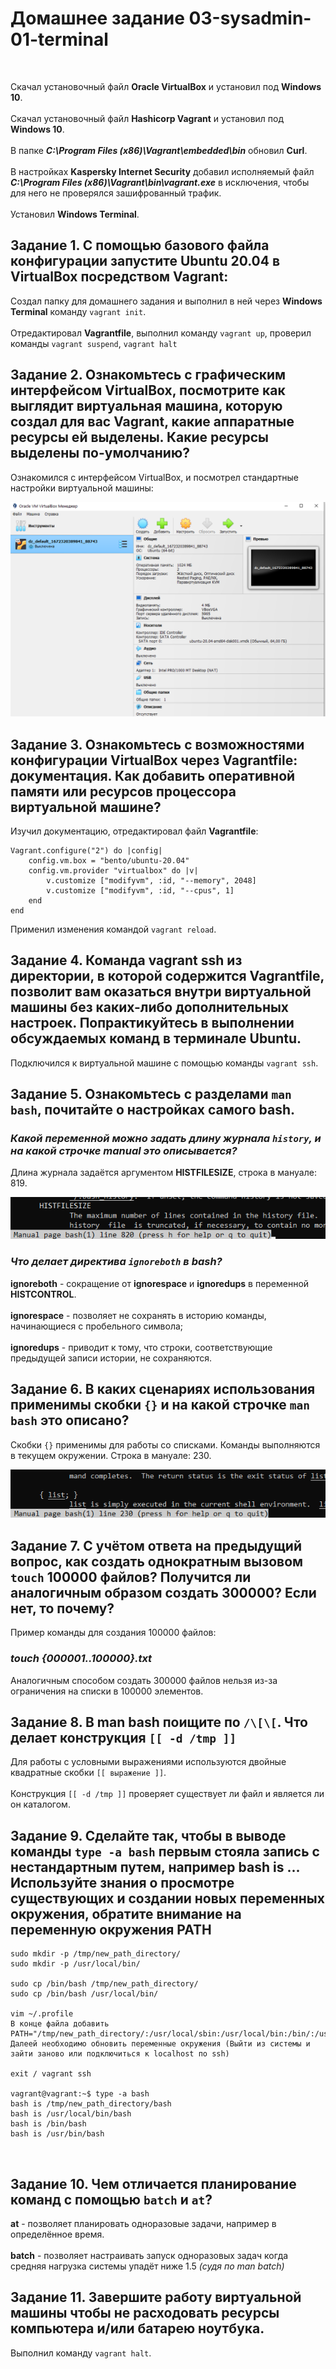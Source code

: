 # Домашнее задание 03-sysadmin-01-terminal

<br>

Скачал установочный файл **Oracle VirtualBox** и установил под **Windows 10**.<br><br>
Скачал установочный файл **Hashicorp Vagrant** и установил под **Windows 10**.<br><br>
В папке ***C:\Program Files (x86)\Vagrant\embedded\bin*** обновил **Curl**.<br><br>
В настройках **Kaspersky Internet Security** добавил исполняемый файл ***C:\Program Files (x86)\Vagrant\bin\vagrant.exe*** в исключения, чтобы для него не проверялся зашифрованный трафик.<br><br>
Установил **Windows Terminal**.
<br>

## Задание 1. С помощью базового файла конфигурации запустите Ubuntu 20.04 в VirtualBox посредством Vagrant:
Создал папку для домашнего задания и выполнил в ней через **Windows Terminal** команду `vagrant init`.<br><br>
Отредактировал **Vagrantfile**, выполнил команду `vagrant up`, проверил команды `vagrant suspend`, `vagrant halt`
<br>

## Задание 2. Ознакомьтесь с графическим интерфейсом VirtualBox, посмотрите как выглядит виртуальная машина, которую создал для вас Vagrant, какие аппаратные ресурсы ей выделены. Какие ресурсы выделены по-умолчанию?
Ознакомился с интерфейсом VirtualBox, и посмотрел стандартные настройки виртуальной машины:

![VirtualBox](img/VirtualBox.png)
<br>

## Задание 3. Ознакомьтесь с возможностями конфигурации VirtualBox через Vagrantfile: документация. Как добавить оперативной памяти или ресурсов процессора виртуальной машине?
Изучил документацию, отредактировал файл **Vagrantfile**:<br>
```
Vagrant.configure("2") do |config|
	config.vm.box = "bento/ubuntu-20.04"
	config.vm.provider "virtualbox" do |v|
		v.customize ["modifyvm", :id, "--memory", 2048]
		v.customize ["modifyvm", :id, "--cpus", 1]
	end
end
```
Применил изменения командой `vagrant reload`.
<br>

## Задание 4. Команда vagrant ssh из директории, в которой содержится Vagrantfile, позволит вам оказаться внутри виртуальной машины без каких-либо дополнительных настроек. Попрактикуйтесь в выполнении обсуждаемых команд в терминале Ubuntu.
Подключился к виртуальной машине с помощью команды `vagrant ssh`.
<br>

## Задание 5. Ознакомьтесь с разделами `man bash`, почитайте о настройках самого bash.
### ***Какой переменной можно задать длину журнала `history`, и на какой строчке manual это описывается?***
Длина журнала задаётся аргументом **HISTFILESIZE**, строка в мануале: 819.

![HISTFILESIZE](img/histfilesize.png)

### ***Что делает директива `ignoreboth` в bash?***
**ignoreboth** - сокращение от **ignorespace** и **ignoredups** в переменной **HISTCONTROL**.<br><br>
**ignorespace** - позволяет не сохранять в историю команды, начинающиеся с пробельного символа;<br><br>
**ignoredups** - приводит к тому, что строки, соответствующие предыдущей записи истории, не сохраняются.
<br>

## Задание 6. В каких сценариях использования применимы скобки `{}` и на какой строчке `man bash` это описано?
Скобки `{}` применимы для работы со списками. Команды выполняются в текущем окружении. Cтрока в мануале: 230.

![List](img/list.png)
<br>

## Задание 7. С учётом ответа на предыдущий вопрос, как создать однократным вызовом `touch` 100000 файлов? Получится ли аналогичным образом создать 300000? Если нет, то почему?
Пример команды для создания 100000 файлов:

### *touch {000001..100000}.txt*

Аналогичным способом создать 300000 файлов нельзя из-за ограничения на списки в 100000 элементов.
<br>

## Задание 8. В man bash поищите по `/\[\[`. Что делает конструкция `[[ -d /tmp ]]`
Для работы с условными выражениями используются двойные квадратные скобки `[[ выражение ]]`.<br><br>
Конструкция `[[ -d /tmp ]]` проверяет существует ли файл и является ли он каталогом.
<br>

## Задание 9. Сделайте так, чтобы в выводе команды `type -a bash` первым стояла запись с нестандартным путем, например bash is ... Используйте знания о просмотре существующих и создании новых переменных окружения, обратите внимание на переменную окружения PATH
```
sudo mkdir -p /tmp/new_path_directory/
sudo mkdir -p /usr/local/bin/

sudo cp /bin/bash /tmp/new_path_directory/
sudo cp /bin/bash /usr/local/bin/

vim ~/.profile
В конце файла добавить PATH="/tmp/new_path_directory/:/usr/local/sbin:/usr/local/bin:/bin/:/usr/sbin:/usr/bin:/sbin:/usr/games:/usr/local/games:/snap/bin"
Далеей необходимо обновить переменные окружения (Выйти из системы и зайти заново или подключиться к localhost по ssh)

exit / vagrant ssh

vagrant@vagrant:~$ type -a bash
bash is /tmp/new_path_directory/bash
bash is /usr/local/bin/bash
bash is /bin/bash
bash is /usr/bin/bash
```
<br>

## Задание 10. Чем отличается планирование команд с помощью `batch` и `at`?
**at** - позволяет планировать одноразовые задачи, например в определённое время.<br><br>
**batch** - позволяет настраивать запуск одноразовых задач когда средняя нагрузка системы упадёт ниже 1.5 *(судя по man batch)*
<br>

## Задание 11. Завершите работу виртуальной машины чтобы не расходовать ресурсы компьютера и/или батарею ноутбука.
Выполнил команду `vagrant halt`.
<br>